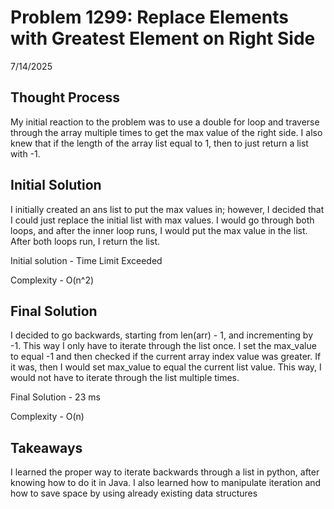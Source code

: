 # Problem 1299: Replace Elements with Greatest Element on Right Side

7/14/2025

## Thought Process
My initial reaction to the problem was to use a double for loop and traverse through the array multiple times to get the max value of the right side. I also knew that if the length of the array list equal to 1, then to just return a list with -1.  

##  Initial Solution
I initially created an ans list to put the max values in; however, I decided that I could just replace the initial list with max values. I would go through both loops, and after the inner loop runs, I would put the max value in the list. After both loops run, I return the list.

Initial solution - Time Limit Exceeded 

Complexity - O(n^2)

## Final Solution
I decided to go backwards, starting from len(arr) - 1, and incrementing by -1. This way I only have to iterate through the list once. I set the max_value to equal -1 and then checked if the current array index value was greater. If it was, then I would set max_value to equal the current list value. This way, I would not have to iterate through the list multiple times.

Final Solution - 23 ms

Complexity - O(n)

## Takeaways
I learned the proper way to iterate backwards through a list in python, after knowing how to do it in Java. I also learned how to manipulate iteration and how to save space by using already existing data structures
